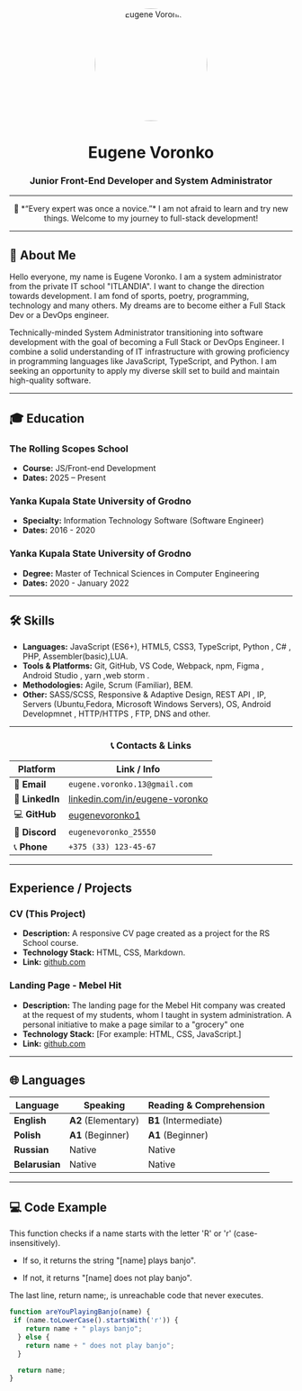 <div align="center">

  <img src="https://stihi.ru/photos/3redstar3.jpg" width="200" height="200" alt="Eugene Voronko" style="border-radius: 50%;">

  <h1>Eugene Voronko</h1>
  
  <h3>Junior Front-End Developer and System Administrator</h3>

---
<p>
 🧠 *“Every expert was once a novice.”*  
 I am not afraid to learn and try new things. Welcome to my journey to full-stack development!
</p>
</div>

---

 ## 👤 About Me
 
 Hello everyone, my name is Eugene Voronko. I am a system administrator from the private IT school "ITLANDIA". I want to change the direction towards development. I am fond of sports, poetry, programming, technology and many others.  My dreams are to become either a Full Stack Dev or a DevOps engineer.

 Technically-minded System Administrator transitioning into software development with the goal of becoming a Full Stack or DevOps Engineer. I combine a solid understanding of IT infrastructure with growing proficiency in programming languages like JavaScript, TypeScript, and Python. I am seeking an opportunity to apply my diverse skill set to build and maintain high-quality software.

---

## 🎓 Education

### **The Rolling Scopes School**
* **Course:** JS/Front-end Development
* **Dates:** 2025 – Present

### **Yanka Kupala State University of Grodno**
* **Specialty:** Information Technology Software (Software Engineer)
* **Dates:** 2016 - 2020

### **Yanka Kupala State University of Grodno**
* **Degree:** Master of Technical Sciences in Computer Engineering
* **Dates:** 2020 - January 2022

---

## 🛠️ Skills
* **Languages:** JavaScript (ES6+), HTML5, CSS3, TypeScript, Python , C# , PHP, Assembler(basic),LUA.
* **Tools & Platforms:** Git, GitHub, VS Code, Webpack, npm, Figma , Android Studio , yarn ,web storm .
* **Methodologies:** Agile, Scrum (Familiar), BEM.
* **Other:** SASS/SCSS, Responsive & Adaptive Design, REST API , IP, Servers (Ubuntu,Fedora, Microsoft Windows Servers), OS, Android Developmnet , HTTP/HTTPS , FTP, DNS and other.

---

<div align="center">
  <h3>📞 Contacts & Links</h3>
  <table>
    <thead>
      <tr>
        <th>Platform</th>
        <th>Link / Info</th>
      </tr>
    </thead>
    <tbody>
      <tr>
        <td>📧 <strong>Email</strong></td>
        <td><code>eugene.voronko.13@gmail.com</code></td>
      </tr>
      <tr>
        <td>🔗 <strong>LinkedIn</strong></td>
        <td><a href="https://www.linkedin.com/in/eugene-voronko-8806001aa/">linkedin.com/in/eugene-voronko</a></td>
      </tr>
      <tr>
        <td>💻 <strong>GitHub</strong></td>
        <td><a href="https://github.com/eugenevoronko1">eugenevoronko1</a></td>
      </tr>
      <tr>
        <td>🤖 <strong>Discord</strong></td>
        <td><code>eugenevoronko_25550</code></td>
      </tr>
      <tr>
        <td>📞 <strong>Phone</strong></td>
        <td><code>+375 (33) 123-45-67</code></td>
      </tr>
    </tbody>
  </table>
</div>

---

## Experience / Projects

### CV (This Project)
* **Description:** A responsive CV page created as a project for the RS School course.
* **Technology Stack:** HTML, CSS, Markdown.
* **Link:** [github.com](https://github.com/eugenevoronko1/rsschool-cv/blob/gh-pages/cv.md)

### Landing Page - Mebel Hit
* **Description:** The landing page for the Mebel Hit company was created at the request of my students, whom I taught in system administration.  A personal initiative to make a page similar to a "grocery" one
* **Technology Stack:** [For example: HTML, CSS, JavaScript.]
* **Link:** [github.com](https://eugenevoronko1.github.io/%D0%9F%D1%80%D0%BE%D0%B5%D0%BA%D1%82%D1%8B/First_company/Index.html)

---

## 🌐 Languages

| Language | Speaking | Reading & Comprehension |
|---|---|---|
| **English** | **A2** (Elementary) | **B1** (Intermediate) |
| **Polish** | **A1** (Beginner) | **A1** (Beginner) |
| **Russian** | Native | Native |
| **Belarusian** | Native | Native |

---

## 💻 Code Example

This function checks if a name starts with the letter 'R' or 'r' (case-insensitively).

* If so, it returns the string "[name] plays banjo".

* If not, it returns "[name] does not play banjo".

The last line, return name;, is unreachable code that never executes.

```javascript
function areYouPlayingBanjo(name) {
 if (name.toLowerCase().startsWith('r')) {
    return name + " plays banjo";
  } else {
    return name + " does not play banjo";
  }

  return name;
}